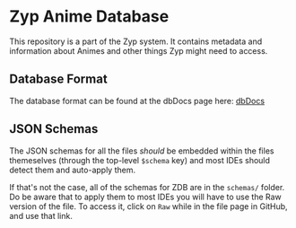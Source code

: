 # Zyp Anime Database
This repository is a part of the Zyp system. It contains metadata and information about Animes and other things Zyp might need to access.

## Database Format
The database format can be found at the dbDocs page here: [dbDocs](https://dbdocs.io/felixcrat/Zyp-Database)

## JSON Schemas
The JSON schemas for all the files *should* be embedded within the files themeselves (through the top-level `$schema` key) and most IDEs should detect them and auto-apply them.

If that's not the case, all of the schemas for ZDB are in the `schemas/` folder. Do be aware that to apply them to most IDEs you will have to use the Raw version of the file. To access it, click on `Raw` while in the file page in GitHub, and use that link.